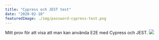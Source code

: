 ```yaml
---
title: "Cypress och JEST test"
date: "2020-02-10"
featuredImage: ./img/password-cypress-test.png
---
```


Mitt prov för att visa att man kan använda E2E med Cypress och JEST. 
<a href="https://burhanbudak.gitlab.io/password-generator/" target="_blank">
<img src="/img/password-cypress-test.png" frameborder="0" allowfullscreen>
</a>